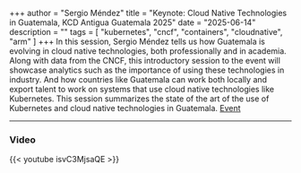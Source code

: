 +++
author = "Sergio Méndez"
title = "Keynote: Cloud Native Technologies in Guatemala, KCD Antigua Guatemala 2025"
date = "2025-06-14"
description = ""
tags = [
    "kubernetes",
    "cncf",
    "containers",
    "cloudnative",
    "arm"
]
+++
In this session, Sergio Méndez tells us how Guatemala is evolving in cloud native technologies, both professionally and in academia. Along with data from the CNCF, this introductory session to the event will showcase analytics such as the importance of using these technologies in industry. And how countries like Guatemala can work both locally and export talent to work on systems that use cloud native technologies like Kubernetes. This session summarizes the state of the art of the use of Kubernetes and cloud native technologies in Guatemala.
[Event](https://community.cncf.io/events/details/cncf-kcd-guatemala-presents-kcd-antigua-guatemala-2025/)
<!--more-->
---
### Video
{{< youtube isvC3MjsaQE >}}